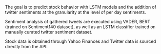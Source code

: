 The goal is to predict stock behavior with LSTM models and the addition of twitter sentiments at the granularity at the level of per day sentiments. 

Sentiment analysis of gathered tweets are executed using VADER, BERT (trained on Sentiment140 dataset), as well as an LSTM classifier trained on manually curated twitter sentiment dataset. 

Stock data is obtained through Yahoo Finances and Twitter data is sourced directly from the API.
